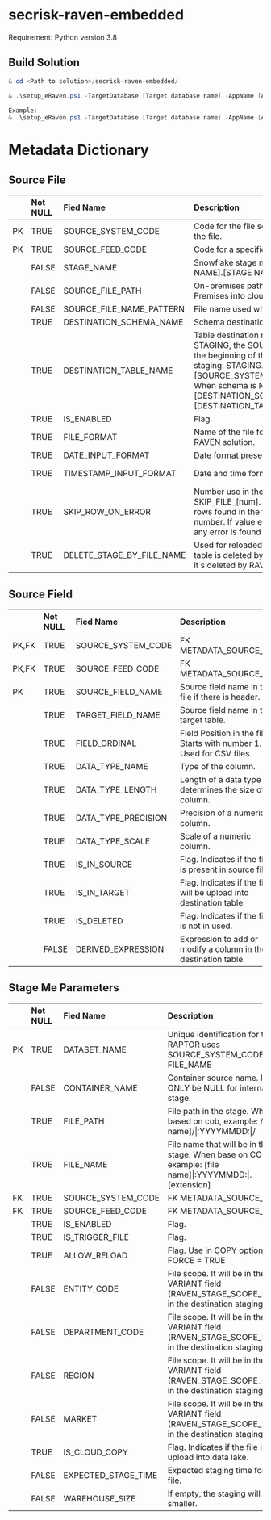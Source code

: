 # secrisk-raven-embedded
Requirement: Python version 3.8

## Build Solution
```powershell
& cd <Path to solution>/secrisk-raven-embedded/

& .\setup_eRaven.ps1 -TargetDatabase [Target database name] -AppName [Application name] -FlagBuildRaven [$true | $false]

Example:
& .\setup_eRaven.ps1 -TargetDatabase [Target database name] -AppName [Application name] -FlagBuildRaven [$true | $false]

```

# Metadata Dictionary

## Source File
|       | Not NULL  | Fied Name                 | Description | Default |
| :---  | :---      |:---                       | :---        | :---    |
| PK    | TRUE      | SOURCE_SYSTEM_CODE        | Code for the file source system - system that generates the file. | |
| PK    | TRUE      | SOURCE_FEED_CODE          | Code for a specific file generated. | |
|       | FALSE     | STAGE_NAME                | Snowflake stage name where the files is stored. [SCHEMA NAME].[STAGE NAME]. NULL value ONLY it is disabled | |
|       | FALSE     | SOURCE_FILE_PATH          | On-premises path. It is used to upload file from On-Premises into cloud storage. | |
|       | FALSE     | SOURCE_FILE_NAME_PATTERN  | File name used when it will be via trigger file or PIPE.  | |
|       | TRUE      | DESTINATION_SCHEMA_NAME   | Schema destination name. | |
|       | TRUE      | DESTINATION_TABLE_NAME    | Table destination name. If schema name is equal to STAGING, the SOURCE_SYSTEM_CODE will be added at the beginning of the name. Example >> When schema is staging: STAGING.[SOURCE_SYSTEM_CODE]_[DESTINATION_TABLE_NAME]; When schema is NOT staging: [DESTINATION_SCHEMA_NAME].[DESTINATION_TABLE_NAME]| |
|       | TRUE      | IS_ENABLED                | Flag.  | TRUE |
|       | TRUE      | FILE_FORMAT               | Name of the file format. It has to be in the list available in RAVEN solution. | |
|       | TRUE      | DATE_INPUT_FORMAT         | Date format present in the source file. | DD/MM/YYYY |
|       | TRUE      | TIMESTAMP_INPUT_FORMAT    | Date and time format present in the source file. | DD/MM/YYYY HH24:MI:SS.FF3 |
|       | TRUE      | SKIP_ROW_ON_ERROR         | Number use in the COPY option  ON_ERROR = SKIP_FILE_[num]. Skip a file when the number of error rows found in the file is equal to or exceeds the specified number. If value equal ZERO, abort the load operation if any error is found in a data file. | 0 |
|       | TRUE      | DELETE_STAGE_BY_FILE_NAME | Used for reloaded file. Equal FALSE the data in staging table is deleted by RAVEN_DATASET_NAME. If set to TRUE it s deleted by RAVEN_FILENAME. |FALSE|

## Source Field

|       | Not NULL  | Fied Name                 | Description | Default |
| :---  | :---      | :---                      | :---        | :---    |
| PK,FK | TRUE      | SOURCE_SYSTEM_CODE        | FK METADATA_SOURCE_FILE. | |
| PK,FK | TRUE      | SOURCE_FEED_CODE          | FK METADATA_SOURCE_FILE. | |
| PK    | TRUE      | SOURCE_FIELD_NAME         | Source field name in the file if there is header. | |
|       | TRUE      | TARGET_FIELD_NAME         | Source field name in the target table. | |
|       | TRUE      | FIELD_ORDINAL             | Field Position in the file. Starts with number 1. Used for CSV files. | |
|       | TRUE      | DATA_TYPE_NAME            | Type of the column. | |
|       | TRUE      | DATA_TYPE_LENGTH          | Length of a data type determines the size of a column. | |
|       | TRUE      | DATA_TYPE_PRECISION       | Precision of a numeric column.| |
|       | TRUE      | DATA_TYPE_SCALE           | Scale of a numeric column. | |
|       | TRUE      | IS_IN_SOURCE              | Flag. Indicates if the field is present in source file. | |
|       | TRUE      | IS_IN_TARGET              | Flag. Indicates if the field will be upload into destination table. | |
|       | TRUE      | IS_DELETED                | Flag. Indicates if the field is not in used.| |
|       | FALSE     | DERIVED_EXPRESSION        | Expression to add or modify a column in the destination table. | |

## Stage Me Parameters

|       | Not NULL  | Fied Name                 | Description | Default |
| :---  | :---      | :---                      | :---        | :---    |
| PK    | TRUE      | DATASET_NAME              | Unique identification for the file. RAPTOR uses SOURCE_SYSTEM_CODE + '_' + FILE_NAME | |
|       | FALSE     | CONTAINER_NAME            | Container source name. It can ONLY be NULL for internal stage. | |
|       | TRUE      | FILE_PATH                 | File path in the stage. When based on cob, example: /[folder name]/&#124;:YYYYMMDD:&#124;/ | |
|       | TRUE      | FILE_NAME                 | File name that will be in the stage. When base on COB, example: [file name]&#124;:YYYYMMDD:&#124;.[extension] | |
| FK    | TRUE      | SOURCE_SYSTEM_CODE        | FK METADATA_SOURCE_FILE. | |
| FK    | TRUE      | SOURCE_FEED_CODE          | FK METADATA_SOURCE_FILE. | |
|       | TRUE      | IS_ENABLED                | Flag. | TRUE  |
|       | TRUE      | IS_TRIGGER_FILE           | Flag. | FALSE |
|       | TRUE      | ALLOW_RELOAD              | Flag. Use in COPY option: FORCE = TRUE | TRUE |
|       | FALSE     | ENTITY_CODE               | File scope. It will be in the VARIANT field (RAVEN_STAGE_SCOPE_FIELDS) in the destination staging table. | |
|       | FALSE     | DEPARTMENT_CODE           | File scope. It will be in the VARIANT field (RAVEN_STAGE_SCOPE_FIELDS) in the destination staging table. | |
|       | FALSE     | REGION                    | File scope. It will be in the VARIANT field (RAVEN_STAGE_SCOPE_FIELDS) in the destination staging table. | |
|       | FALSE     | MARKET                    | File scope. It will be in the VARIANT field (RAVEN_STAGE_SCOPE_FIELDS) in the destination staging table. | |
|       | TRUE      | IS_CLOUD_COPY             | Flag. Indicates if the file is upload into data lake. | FALSE |
|       | FALSE     | EXPECTED_STAGE_TIME       | Expected staging time for the file. | |
|       | FALSE     | WAREHOUSE_SIZE            | If empty, the staging will use the smaller. | |
